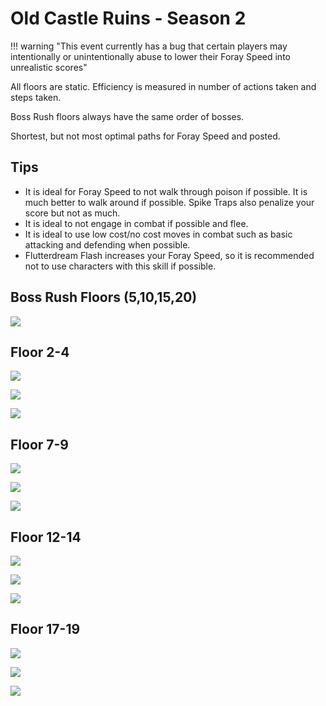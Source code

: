 # Old Castle Ruins - Season 2

!!! warning "This event currently has a bug that certain players may intentionally or unintentionally abuse to lower their Foray Speed into unrealistic scores"

All floors are static. Efficiency is measured in number of actions taken and steps taken.

Boss Rush floors always have the same order of bosses.

Shortest, but not most optimal paths for Foray Speed and posted.

## Tips

- It is ideal for Foray Speed to not walk through poison if possible. It is much better to walk around if possible. Spike Traps also penalize your score but not as much.
- It is ideal to not engage in combat if possible and flee.
- It is ideal to use low cost/no cost moves in combat such as basic attacking and defending when possible.
- Flutterdream Flash increases your Foray Speed, so it is recommended not to use characters with this skill if possible.

## Boss Rush Floors (5,10,15,20)

![](img/boss-rush.png)

## Floor 2-4
![](img/floor2.png)

![](img/floor3.png)

![](img/floor4.png)

## Floor 7-9
![](img/floor7.png)

![](img/floor8.png)

![](img/floor9-1.png)

## Floor 12-14
![](img/floor12.png)

![](img/floor13.png)

![](img/floor14.png)

## Floor 17-19

![](img/floor17.png)

![](img/floor18.png)

![](img/floor19.png)
